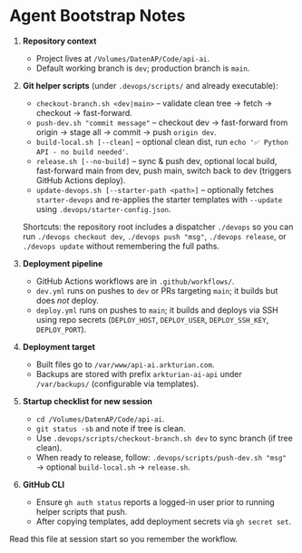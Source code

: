 # Agent Bootstrap Notes

1. **Repository context**
   - Project lives at `/Volumes/DatenAP/Code/api-ai`.
   - Default working branch is `dev`; production branch is `main`.

2. **Git helper scripts** (under `.devops/scripts/` and already executable):
   - `checkout-branch.sh <dev|main>` – validate clean tree → fetch → checkout → fast-forward.
   - `push-dev.sh "commit message"` – checkout dev → fast-forward from origin → stage all → commit → push `origin dev`.
   - `build-local.sh [--clean]` – optional clean dist, run `echo '✅ Python API - no build needed'`.
   - `release.sh [--no-build]` – sync & push dev, optional local build, fast-forward main from dev, push main, switch back to dev (triggers GitHub Actions deploy).
   - `update-devops.sh [--starter-path <path>]` – optionally fetches `starter-devops` and re-applies the starter templates with `--update` using `.devops/starter-config.json`.

   Shortcuts: the repository root includes a dispatcher `./devops` so you can run `./devops checkout dev`, `./devops push "msg"`, `./devops release`, or `./devops update` without remembering the full paths.

3. **Deployment pipeline**
   - GitHub Actions workflows are in `.github/workflows/`.
   - `dev.yml` runs on pushes to `dev` or PRs targeting `main`; it builds but does *not* deploy.
   - `deploy.yml` runs on pushes to `main`; it builds and deploys via SSH using repo secrets (`DEPLOY_HOST`, `DEPLOY_USER`, `DEPLOY_SSH_KEY`, `DEPLOY_PORT`).

4. **Deployment target**
   - Built files go to `/var/www/api-ai.arkturian.com`.
   - Backups are stored with prefix `arkturian-ai-api` under `/var/backups/` (configurable via templates).

5. **Startup checklist for new session**
   - `cd /Volumes/DatenAP/Code/api-ai`.
   - `git status -sb` and note if tree is clean.
   - Use `.devops/scripts/checkout-branch.sh dev` to sync branch (if tree clean).
   - When ready to release, follow: `.devops/scripts/push-dev.sh "msg"` → optional `build-local.sh` → `release.sh`.

6. **GitHub CLI**
   - Ensure `gh auth status` reports a logged-in user prior to running helper scripts that push.
   - After copying templates, add deployment secrets via `gh secret set`.

Read this file at session start so you remember the workflow.

